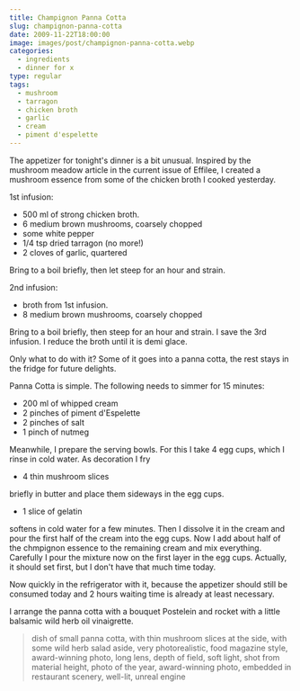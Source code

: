 ```yaml
---
title: Champignon Panna Cotta
slug: champignon-panna-cotta
date: 2009-11-22T18:00:00
image: images/post/champignon-panna-cotta.webp
categories: 
  - ingredients
  - dinner for x
type: regular
tags: 
  - mushroom
  - tarragon
  - chicken broth
  - garlic
  - cream
  - piment d'espelette
---
```


The appetizer for tonight's dinner is a bit unusual. Inspired by the mushroom meadow article in the current issue of Effilee, I created a mushroom essence from some of the chicken broth I cooked yesterday. 

1st infusion:

* 500 ml of strong chicken broth. 
* 6 medium brown mushrooms, coarsely chopped 
* some white pepper 
* 1/4 tsp dried tarragon (no more!) 
* 2 cloves of garlic, quartered

Bring to a boil briefly, then let steep for an hour and strain. 

2nd infusion:

* broth from 1st infusion. 
* 8 medium brown mushrooms, coarsely chopped

Bring to a boil briefly, then steep for an hour and strain. I save the 3rd infusion. I reduce the broth until it is demi glace.

Only what to do with it? Some of it goes into a panna cotta, the rest stays in the fridge for future delights.

Panna Cotta is simple. The following needs to simmer for 15 minutes:

* 200 ml of whipped cream 
* 2 pinches of piment d'Espelette 
* 2 pinches of salt 
* 1 pinch of nutmeg

Meanwhile, I prepare the serving bowls. For this I take 4 egg cups, which I rinse in cold water. As decoration I fry

* 4 thin mushroom slices

briefly in butter and place them sideways in the egg cups.

* 1 slice of gelatin

softens in cold water for a few minutes. Then I dissolve it in the cream and pour the first half of the cream into the egg cups. Now I add about half of the chmpignon essence to the remaining cream and mix everything. Carefully I pour the mixture now on the first layer in the egg cups. Actually, it should set first, but I don't have that much time today.

Now quickly in the refrigerator with it, because the appetizer should still be consumed today and 2 hours waiting time is already at least necessary.

I arrange the panna cotta with a bouquet Postelein and rocket with a little balsamic wild herb oil vinaigrette.

> dish of small panna cotta, with thin mushroom slices at the side, with some wild herb salad aside, very photorealistic, food magazine style, award-winning photo, long lens, depth of field, soft light, shot from material height, photo of the year, award-winning photo, embedded in restaurant scenery, well-lit, unreal engine